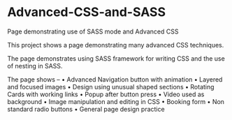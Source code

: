 # Advanced-CSS-and-SASS
Page demonstrating use of SASS mode and Advanced CSS 

This project shows a page demonstrating many advanced CSS techniques. 

The page demonstrates using SASS framework for writing CSS and the use of nesting in SASS.

The page shows – 
•	Advanced Navigation button with animation 
•	Layered and focused images 
•	Design using unusual shaped sections 
•	Rotating Cards with working links 
•	Popup after button press 
•	Video used as background 
•	Image manipulation and editing in CSS 
•	Booking form
•	Non standard radio buttons 
•	General page design practice
